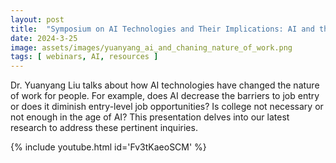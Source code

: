 ```yaml
---
layout: post
title:  "Symposium on AI Technologies and Their Implications: AI and the Changing Nature of Work"
date: 2024-3-25
image: assets/images/yuanyang_ai_and_chaning_nature_of_work.png
tags: [ webinars, AI, resources ]
---
```


Dr. Yuanyang Liu talks about how AI technologies have changed the nature of work for people. For example, does AI decrease the barriers to job entry or does it diminish entry-level job opportunities? Is college not necessary or not enough in the age of AI? This presentation delves into our latest research to address these pertinent inquiries.

<div class="col-12 col-md-9 col-lg-9 mb-9 gx-1">

{% include youtube.html id='Fv3tKaeoSCM' %}
</div>
<br/>
<br/>

<br>
<br>
